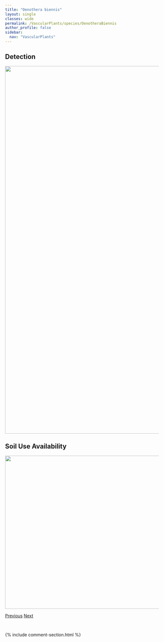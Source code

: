 ```yaml
---
title: "Oenothera biennis"
layout: single
classes: wide
permalink: /VascularPlants/species/OenotheraBiennis
author_profile: false
sidebar:
  nav: "VascularPlants"
---
```


<h2>Detection</h2>

<a href="https://drive.google.com/uc?export=view&id=142cy1js0Ng7lW-k386cIlAXCkjkrbegQ">
<img src="https://drive.google.com/uc?export=view&id=142cy1js0Ng7lW-k386cIlAXCkjkrbegQ" height = "1200" width = "800">
</a>


<h2>Soil Use Availability</h2>

<a href="https://drive.google.com/uc?export=view&id=1P-pFpZ5tOrPjf_4Gy7iQqR__jfQ0aBrl">
<img src="https://drive.google.com/uc?export=view&id=1P-pFpZ5tOrPjf_4Gy7iQqR__jfQ0aBrl" height = "500" width = "1000">
</a>


<a href="/DevelopmentWebsite/VascularPlants/species/NupharVariegata" class="pagination--pager" title="Nuphar variegata">Previous</a> <a href="/DevelopmentWebsite/VascularPlants/species/OenotheraCespitosa" class="pagination--pager" title="Oenothera cespitosa">Next</a>

<p>&nbsp;</p>

{% include comment-section.html %}
